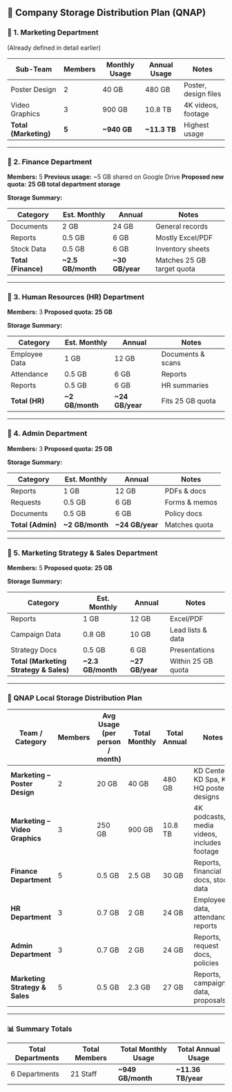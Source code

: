 
## 🏢 Company Storage Distribution Plan (QNAP)

### 📂 1. Marketing Department

(Already defined in detail earlier)

| Sub-Team              | Members | Monthly Usage | Annual Usage | Notes                |
| --------------------- | ------- | ------------- | ------------ | -------------------- |
| Poster Design         | 2       | 40 GB         | 480 GB       | Poster, design files |
| Video Graphics        | 3       | 900 GB        | 10.8 TB      | 4K videos, footage   |
| **Total (Marketing)** | **5**   | **~940 GB**   | **~11.3 TB** | Highest usage        |

---

### 📂 2. Finance Department

**Members:** 5
**Previous usage:** ~5 GB shared on Google Drive
**Proposed new quota:** **25 GB total department storage**


**Storage Summary:**

| Category            | Est. Monthly      | Annual          | Notes                      |
| ------------------- | ----------------- | --------------- | -------------------------- |
| Documents           | 2 GB              | 24 GB           | General records            |
| Reports             | 0.5 GB            | 6 GB            | Mostly Excel/PDF           |
| Stock Data          | 0.5 GB            | 6 GB            | Inventory sheets           |
| **Total (Finance)** | **~2.5 GB/month** | **~30 GB/year** | Matches 25 GB target quota |

---

### 📂 3. Human Resources (HR) Department

**Members:** 3
**Proposed quota:** **25 GB**



**Storage Summary:**

| Category       | Est. Monthly    | Annual          | Notes             |
| -------------- | --------------- | --------------- | ----------------- |
| Employee Data  | 1 GB            | 12 GB           | Documents & scans |
| Attendance     | 0.5 GB          | 6 GB            | Reports           |
| Reports        | 0.5 GB          | 6 GB            | HR summaries      |
| **Total (HR)** | **~2 GB/month** | **~24 GB/year** | Fits 25 GB quota  |

---

### 📂 4. Admin Department

**Members:** 3
**Proposed quota:** **25 GB**


**Storage Summary:**

| Category          | Est. Monthly    | Annual          | Notes         |
| ----------------- | --------------- | --------------- | ------------- |
| Reports           | 1 GB            | 12 GB           | PDFs & docs   |
| Requests          | 0.5 GB          | 6 GB            | Forms & memos |
| Documents         | 0.5 GB          | 6 GB            | Policy docs   |
| **Total (Admin)** | **~2 GB/month** | **~24 GB/year** | Matches quota |

---

### 📂 5. Marketing Strategy & Sales Department

**Members:** 5
**Proposed quota:** **25 GB**


**Storage Summary:**

| Category                               | Est. Monthly      | Annual          | Notes              |
| -------------------------------------- | ----------------- | --------------- | ------------------ |
| Reports                                | 1 GB              | 12 GB           | Excel/PDF          |
| Campaign Data                          | 0.8 GB            | 10 GB           | Lead lists & data  |
| Strategy Docs                          | 0.5 GB            | 6 GB            | Presentations      |
| **Total (Marketing Strategy & Sales)** | **~2.3 GB/month** | **~27 GB/year** | Within 25 GB quota |

---


### 🧭 QNAP Local Storage Distribution Plan

| **Team / Category**            | **Members** | **Avg Usage (per person / month)** | **Total Monthly** | **Total Annual** | **Notes**                                   |
| ------------------------------ | ----------- | ---------------------------------- | ----------------- | ---------------- | ------------------------------------------- |
| **Marketing – Poster Design**  | 2           | 20 GB                              | 40 GB             | 480 GB           | KD Center, KD Spa, KD HQ poster designs     |
| **Marketing – Video Graphics** | 3           | 250 GB                             | 900 GB            | 10.8 TB          | 4K podcasts, media videos, includes footage |
| **Finance Department**         | 5           | 0.5 GB                             | 2.5 GB            | 30 GB            | Reports, financial docs, stock data         |
| **HR Department**              | 3           | 0.7 GB                             | 2 GB              | 24 GB            | Employee data, attendance, reports          |
| **Admin Department**           | 3           | 0.7 GB                             | 2 GB              | 24 GB            | Reports, request docs, policies             |
| **Marketing Strategy & Sales** | 5           | 0.5 GB                             | 2.3 GB            | 27 GB            | Reports, campaign data, proposals           |

---

### 📊 **Summary Totals**

| **Total Departments** | **Total Members** | **Total Monthly Usage** | **Total Annual Usage** |
| --------------------- | ----------------- | ----------------------- | ---------------------- |
| 6 Departments         | 21 Staff          | **~949 GB/month**       | **~11.36 TB/year**     |


